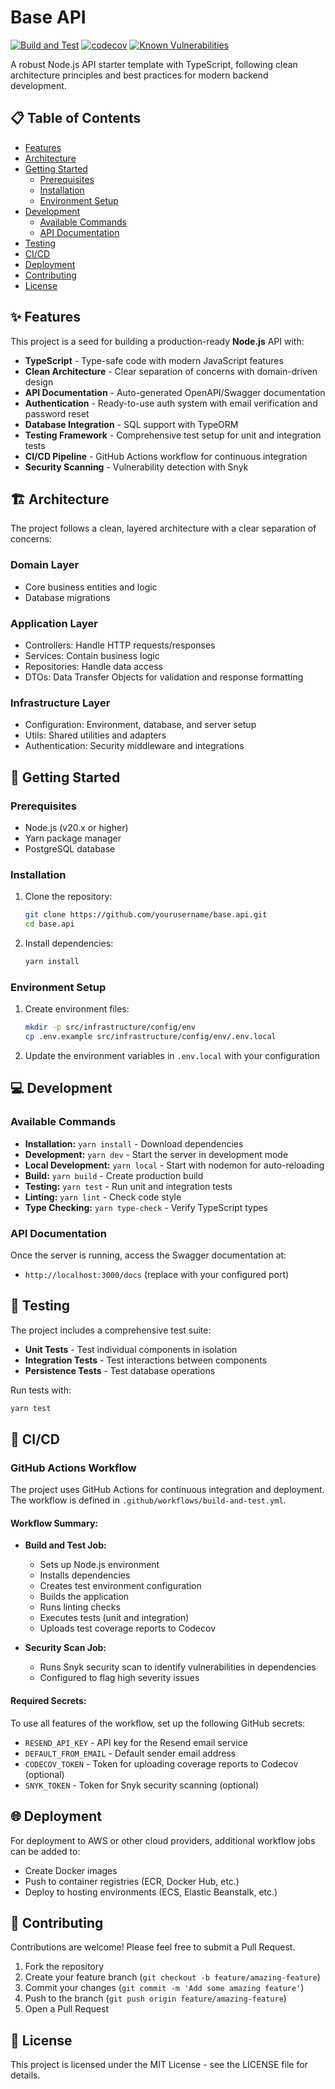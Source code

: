 # Base API

[![Build and Test](https://github.com/mravinale/base.api/actions/workflows/build-and-test.yml/badge.svg)](https://github.com/mravinale/base.api/actions/workflows/build-and-test.yml)
[![codecov](https://codecov.io/gh/mravinale/base.api/branch/main/graph/badge.svg)](https://codecov.io/gh/mravinale/base.api)
[![Known Vulnerabilities](https://snyk.io/test/github/mravinale/base.api/badge.svg)](https://snyk.io/test/github/mravinale/base.api)

A robust Node.js API starter template with TypeScript, following clean architecture principles and best practices for modern backend development.

## 📋 Table of Contents

- [Features](#features)
- [Architecture](#architecture)
- [Getting Started](#getting-started)
  - [Prerequisites](#prerequisites)
  - [Installation](#installation)
  - [Environment Setup](#environment-setup)
- [Development](#development)
  - [Available Commands](#available-commands)
  - [API Documentation](#api-documentation)
- [Testing](#testing)
- [CI/CD](#cicd)
- [Deployment](#deployment)
- [Contributing](#contributing)
- [License](#license)

## ✨ Features

This project is a seed for building a production-ready **Node.js** API with:

- **TypeScript** - Type-safe code with modern JavaScript features
- **Clean Architecture** - Clear separation of concerns with domain-driven design
- **API Documentation** - Auto-generated OpenAPI/Swagger documentation
- **Authentication** - Ready-to-use auth system with email verification and password reset
- **Database Integration** - SQL support with TypeORM
- **Testing Framework** - Comprehensive test setup for unit and integration tests
- **CI/CD Pipeline** - GitHub Actions workflow for continuous integration
- **Security Scanning** - Vulnerability detection with Snyk

## 🏗️ Architecture

The project follows a clean, layered architecture with a clear separation of concerns:

### Domain Layer
- Core business entities and logic
- Database migrations

### Application Layer
- Controllers: Handle HTTP requests/responses
- Services: Contain business logic
- Repositories: Handle data access
- DTOs: Data Transfer Objects for validation and response formatting

### Infrastructure Layer
- Configuration: Environment, database, and server setup
- Utils: Shared utilities and adapters
- Authentication: Security middleware and integrations

## 🚀 Getting Started

### Prerequisites

- Node.js (v20.x or higher)
- Yarn package manager
- PostgreSQL database

### Installation

1. Clone the repository:
   ```bash
   git clone https://github.com/yourusername/base.api.git
   cd base.api
   ```

2. Install dependencies:
   ```bash
   yarn install
   ```

### Environment Setup

1. Create environment files:
   ```bash
   mkdir -p src/infrastructure/config/env
   cp .env.example src/infrastructure/config/env/.env.local
   ```

2. Update the environment variables in `.env.local` with your configuration

## 💻 Development

### Available Commands

- **Installation:** `yarn install` - Download dependencies
- **Development:** `yarn dev` - Start the server in development mode
- **Local Development:** `yarn local` - Start with nodemon for auto-reloading
- **Build:** `yarn build` - Create production build
- **Testing:** `yarn test` - Run unit and integration tests
- **Linting:** `yarn lint` - Check code style
- **Type Checking:** `yarn type-check` - Verify TypeScript types

### API Documentation

Once the server is running, access the Swagger documentation at:
- `http://localhost:3000/docs` (replace with your configured port)

## 🧪 Testing

The project includes a comprehensive test suite:

- **Unit Tests** - Test individual components in isolation
- **Integration Tests** - Test interactions between components
- **Persistence Tests** - Test database operations

Run tests with:
```bash
yarn test
```

## 🔄 CI/CD

### GitHub Actions Workflow

The project uses GitHub Actions for continuous integration and deployment. The workflow is defined in `.github/workflows/build-and-test.yml`.

#### Workflow Summary:
* **Build and Test Job:**
  * Sets up Node.js environment
  * Installs dependencies
  * Creates test environment configuration
  * Builds the application
  * Runs linting checks
  * Executes tests (unit and integration)
  * Uploads test coverage reports to Codecov

* **Security Scan Job:**
  * Runs Snyk security scan to identify vulnerabilities in dependencies
  * Configured to flag high severity issues

#### Required Secrets:
To use all features of the workflow, set up the following GitHub secrets:
* `RESEND_API_KEY` - API key for the Resend email service
* `DEFAULT_FROM_EMAIL` - Default sender email address
* `CODECOV_TOKEN` - Token for uploading coverage reports to Codecov (optional)
* `SNYK_TOKEN` - Token for Snyk security scanning (optional)

## 🌐 Deployment

For deployment to AWS or other cloud providers, additional workflow jobs can be added to:
* Create Docker images
* Push to container registries (ECR, Docker Hub, etc.)
* Deploy to hosting environments (ECS, Elastic Beanstalk, etc.)

## 👥 Contributing

Contributions are welcome! Please feel free to submit a Pull Request.

1. Fork the repository
2. Create your feature branch (`git checkout -b feature/amazing-feature`)
3. Commit your changes (`git commit -m 'Add some amazing feature'`)
4. Push to the branch (`git push origin feature/amazing-feature`)
5. Open a Pull Request

## 📄 License

This project is licensed under the MIT License - see the LICENSE file for details.
